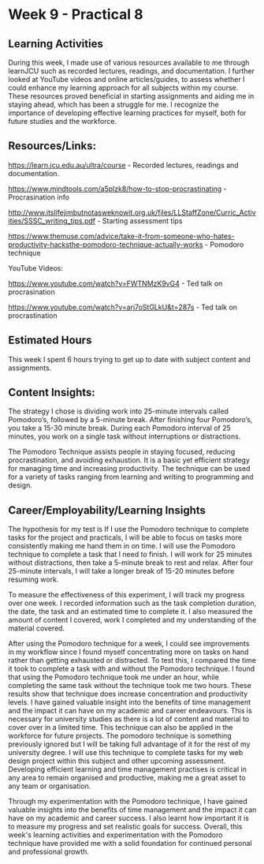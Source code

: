 # Week 9 - Practical 8

## Learning Activities

During this week, I made use of various resources available to me through learnJCU such as recorded lectures, readings, and documentation.  I further looked at YouTube videos and online articles/guides, to assess whether I could enhance my learning approach for all subjects within my course. These resources proved beneficial in starting assignments and aiding me in staying ahead, which has been a struggle for me. I recognize the importance of developing effective learning practices for myself, both for future studies and the workforce. 

## Resources/Links:

https://learn.jcu.edu.au/ultra/course - Recorded lectures, readings and documentation.

https://www.mindtools.com/a5plzk8/how-to-stop-procrastinating - Procrasination info

http://www.itslifejimbutnotasweknowit.org.uk/files/LLStaffZone/Curric_Activities/SSSC_writing_tips.pdf - Starting assessment tips

https://www.themuse.com/advice/take-it-from-someone-who-hates-productivity-hacksthe-pomodoro-technique-actually-works - Pomodoro technique

YouTube Videos:

https://www.youtube.com/watch?v=FWTNMzK9vG4 -  Ted talk on procrasination

https://www.youtube.com/watch?v=arj7oStGLkU&t=287s - Ted talk on procrastination


## Estimated Hours

This week I spent 6 hours trying to get up to date with subject content and assignments.

## Content Insights:

The strategy I chose is dividing work into 25-minute intervals called Pomodoro’s, followed by a 5-minute break. After finishing four Pomodoro’s, you take a 15-30 minute break. During each Pomodoro interval of 25 minutes, you work on a single task without interruptions or distractions.

The Pomodoro Technique assists people in staying focused, reducing procrastination, and avoiding exhaustion. It is a basic yet efficient strategy for managing time and increasing productivity. The technique can be used for a variety of tasks ranging from learning and writing to programming and design.

## Career/Employability/Learning Insights

The hypothesis for my test is If I use the Pomodoro technique to complete tasks for the project and practicals, I will be able to focus on tasks more consistently making me hand them in on time. I will use the Pomodoro technique to complete a task that I need to finish. I will work for 25 minutes without distractions, then take a 5-minute break to rest and relax. After four 25-minute intervals, I will take a longer break of 15-20 minutes before resuming work.

To measure the effectiveness of this experiment, I will track my progress over one week. I recorded information such as the task completion duration, the date, the task and an estimated time to complete it. I also measured the amount of content I covered, work I completed and my understanding of the material covered.

After using the Pomodoro technique for a week, I could see improvements in my workflow since I found myself concentrating more on tasks on hand rather than getting exhausted or distracted. To test this, I compared the time it took to complete a task with and without the Pomodoro technique. I found that using the Pomodoro technique took me under an hour, while completing the same task without the technique took me two hours. These results show that technique does increase concentration and productivity levels. I have gained valuable insight into the benefits of time management and the impact it can have on my academic and career endeavours. This is necessary for university studies as there is a lot of content and material to cover over in a limited time. This technique can also be applied in the workforce for future projects. The pomodoro technique is something previously ignored but I will be taking full advantage of it for the rest of my university degree. I will use this technique to complete tasks for my web design project within this subject and other upcoming assessment.  Developing efficient learning and time management practises is critical in any area to remain organised and productive, making me a great asset to any team or organisation.

Through my experimentation with the Pomodoro technique, I have gained valuable insights into the benefits of time management and the impact it can have on my academic and career success. I also learnt how important it is to measure my progress and set realistic goals for success. Overall, this week's learning activities and experimentation with the Pomodoro technique have provided me with a solid foundation for continued personal and professional growth.

